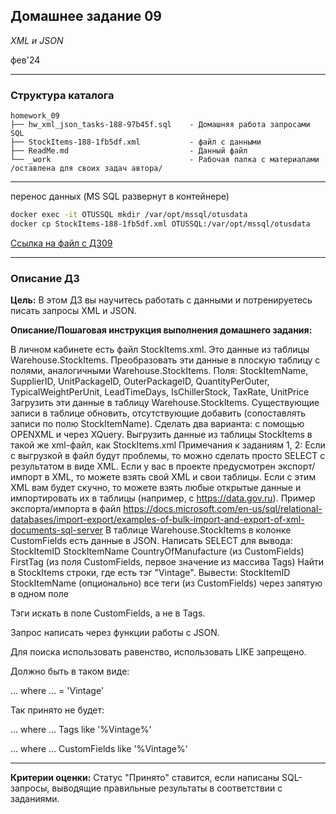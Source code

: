 ## Домашнее задание 09
*XML и JSON*

фев'24
<hr>

### Структура каталога

```
homework_09
├── hw_xml_json_tasks-188-97b45f.sql    - Домашняя работа запросами SQL
├── StockItems-188-1fb5df.xml           - файл с данными
├── ReadMe.md                           - Данный файл
└── _work                               - Рабочая папка с материалами /оставлена для своих задач автора/

```

<hr>
перенос данных (MS SQL развернут в контейнере)

```bash
docker exec -it OTUSSQL mkdir /var/opt/mssql/otusdata
docker cp StockItems-188-1fb5df.xml OTUSSQL:/var/opt/mssql/otusdata
```
[Ссылка на файл с ДЗ09](hw_xml_json_tasks-188-97b45f.sql)
<hr>

### Описание ДЗ

**Цель:**
В этом ДЗ вы научитесь работать с данными и потренируетесь писать запросы XML и JSON.

**Описание/Пошаговая инструкция выполнения домашнего задания:**

В личном кабинете есть файл StockItems.xml.
Это данные из таблицы Warehouse.StockItems.
Преобразовать эти данные в плоскую таблицу с полями, аналогичными Warehouse.StockItems.
Поля: StockItemName, SupplierID, UnitPackageID, OuterPackageID, QuantityPerOuter, TypicalWeightPerUnit, LeadTimeDays, IsChillerStock, TaxRate, UnitPrice
Загрузить эти данные в таблицу Warehouse.StockItems.
Существующие записи в таблице обновить, отсутствующие добавить (сопоставлять записи по полю StockItemName).
Сделать два варианта: с помощью OPENXML и через XQuery.
Выгрузить данные из таблицы StockItems в такой же xml-файл, как StockItems.xml
Примечания к заданиям 1, 2:
Если с выгрузкой в файл будут проблемы, то можно сделать просто SELECT c результатом в виде XML.
Если у вас в проекте предусмотрен экспорт/импорт в XML, то можете взять свой XML и свои таблицы.
Если с этим XML вам будет скучно, то можете взять любые открытые данные и импортировать их в таблицы (например, с https://data.gov.ru).
Пример экспорта/импорта в файл https://docs.microsoft.com/en-us/sql/relational-databases/import-export/examples-of-bulk-import-and-export-of-xml-documents-sql-server
В таблице Warehouse.StockItems в колонке CustomFields есть данные в JSON.
Написать SELECT для вывода:
StockItemID
StockItemName
CountryOfManufacture (из CustomFields)
FirstTag (из поля CustomFields, первое значение из массива Tags)
Найти в StockItems строки, где есть тэг "Vintage".
Вывести:
StockItemID
StockItemName
(опционально) все теги (из CustomFields) через запятую в одном поле

Тэги искать в поле CustomFields, а не в Tags.

Запрос написать через функции работы с JSON.

Для поиска использовать равенство, использовать LIKE запрещено.

Должно быть в таком виде:

... where ... = 'Vintage'

Так принято не будет:

... where ... Tags like '%Vintage%'

... where ... CustomFields like '%Vintage%'
<hr>

**Критерии оценки:** Статус "Принято" ставится, если написаны SQL-запросы, выводящие правильные результаты в соответствии с заданиями.